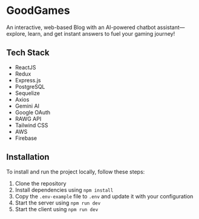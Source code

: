 # GoodGames

An interactive, web-based Blog with an AI-powered chatbot assistant—explore, learn, and get instant answers to fuel your gaming journey!

## Tech Stack

- ReactJS
- Redux
- Express.js
- PostgreSQL
- Sequelize
- Axios
- Gemini AI
- Google OAuth
- RAWG API
- Tailwind CSS
- AWS
- Firebase


## Installation

To install and run the project locally, follow these steps:

1. Clone the repository
2. Install dependencies using `npm install`
3. Copy the `.env-example` file to `.env` and update it with your configuration
4. Start the server using `npm run dev`
5. Start the client using `npm run dev`



